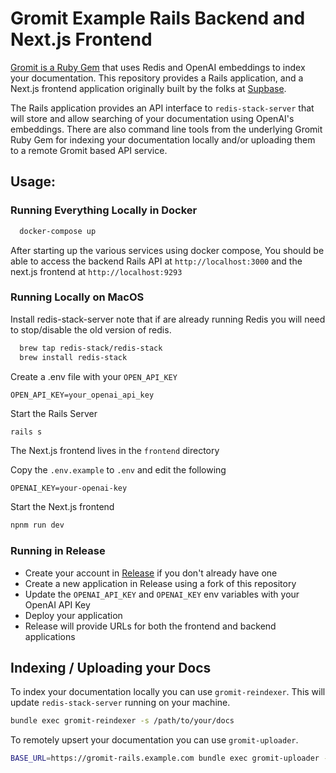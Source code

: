 # Gromit Example Rails Backend and Next.js Frontend

[Gromit is a Ruby Gem](https://github.com/releasehub-com/gromit) that
uses Redis and OpenAI embeddings to index your documentation. This 
repository provides a Rails application, and a Next.js frontend application
originally built by the folks at [Supbase](https://supabase.com/).

The Rails application provides an API interface to `redis-stack-server` that will
store and allow searching of your documentation using OpenAI's embeddings.
There are also command line tools from the underlying Gromit Ruby Gem for indexing
your documentation locally and/or uploading them to a remote Gromit based API service.

## Usage:

### Running Everything Locally in Docker
```bash
  docker-compose up
```

After starting up the various services using docker compose, You should be
able to access the backend Rails API at `http://localhost:3000` and the 
next.js frontend at `http://localhost:9293`

### Running Locally on MacOS
Install redis-stack-server note that if are already running Redis you
will need to stop/disable the old version of redis. 
```bash
  brew tap redis-stack/redis-stack
  brew install redis-stack
```

Create a .env file with your `OPEN_API_KEY`
```
OPEN_API_KEY=your_openai_api_key
```

Start the Rails Server
```bash
rails s
```

The Next.js frontend lives in the `frontend` directory

Copy the `.env.example` to `.env` and edit the following
```
OPENAI_KEY=your-openai-key
```

Start the Next.js frontend
```bash
npnm run dev
```

### Running in Release

* Create your account in [Release](https://app.release.com/) if you don't already have one
* Create a new application in Release using a fork of this repository
* Update the `OPENAI_API_KEY` and `OPENAI_KEY` env variables with your OpenAI API Key
* Deploy your application
* Release will provide URLs for both the frontend and backend applications


## Indexing / Uploading your Docs

To index your documentation locally you can use `gromit-reindexer`. This will update `redis-stack-server` running on your machine.
```bash
bundle exec gromit-reindexer -s /path/to/your/docs
```

To remotely upsert your documentation you can use `gromit-uploader`.
```bash
BASE_URL=https://gromit-rails.example.com bundle exec gromit-uploader -s /path/to/your/docs
```



